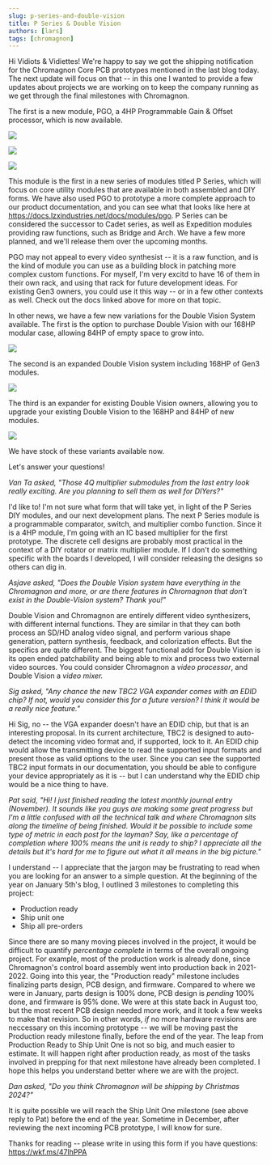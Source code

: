 ```yaml
---
slug: p-series-and-double-vision
title: P Series & Double Vision
authors: [lars]
tags: [chromagnon]
---
```


Hi Vidiots & Vidiettes! We're happy to say we got the shipping notification for the Chromagnon Core PCB prototypes mentioned in the last blog today.  The next update will focus on that -- in this one I wanted to provide a few updates about projects we are working on to keep the company running as we get through the final milestones with Chromagnon. 

The first is a new module, PGO, a 4HP Programmable Gain & Offset processor, which is now available.

![](./pgo-modules-workbench.jpg)

<!-- truncate -->

![](./pgo-diy-kits.jpg)

![](./pgo-module-box.jpg)

This module is the first in a new series of modules titled P Series, which will focus on core utility modules that are available in both assembled and DIY forms.  We have also used PGO to prototype a more complete approach to our product documentation, and you can see what that looks like here at https://docs.lzxindustries.net/docs/modules/pgo.  P Series can be considered the successor to Cadet series, as well as Expedition modules providing raw functions, such as Bridge and Arch. We have a few more planned, and we'll release them over the upcoming months. 

PGO may not appeal to every video synthesist -- it is a raw function, and is the kind of module you can use as a building block in patching more complex custom functions. For myself, I'm very excitd to have 16 of them in their own rack, and using that rack for future development ideas.  For existing Gen3 owners, you could use it this way -- or in a few other contexts as well.  Check out the docs linked above for more on that topic.

In other news, we have a few new variations for the Double Vision System available.  The first is the option to purchase Double Vision with our 168HP modular case, allowing 84HP of empty space to grow into.  

![](./double-vision-system-6u.png)

The second is an expanded Double Vision system including 168HP of Gen3 modules.  

![](./double-vision-system-168.png)

The third is an expander for existing Double Vision owners, allowing you to upgrade your existing Double Vision to the 168HP and 84HP of new modules.

![](./double-vision-expander-168.png)

We have stock of these variants available now. 

Let's answer your questions!

*Van Ta asked, "Those 4Q multiplier submodules from the last entry look really exciting. Are you planning to sell them as well for DIYers?"*

I'd like to!  I'm not sure what form that will take yet, in light of the P Series DIY modules, and our next development plans. The next P Series module is a programmable comparator, switch, and multiplier combo function. Since it is a 4HP module, I'm going with an IC based multiplier for the first prototype. The discrete cell designs are probably most practical in the context of a DIY rotator or matrix multiplier module. If I don't do something specific with the boards I developed, I will consider releasing the designs so others can dig in.

*Asjave asked, "Does the Double Vision system have everything in the Chromagnon and more, or are there features in Chromagnon that don't exist in the Double-Vision system? Thank you!"*

Double Vision and Chromagnon are entirely different video synthesizers, with different internal functions.  They are similar in that they can both process an SD/HD analog video signal, and perform various shape generation, pattern synthesis, feedback, and colorization effects.  But the specifics are quite different.  The biggest functional add for Double Vision is its open ended patchability and being able to mix and process two external video sources.  You could consider Chromagnon a *video processor*, and Double Vision a *video mixer.*

*Sig asked, "Any chance the new TBC2 VGA expander comes with an EDID chip? If not, would you consider this for a future version? I think it would be a really nice feature."*

Hi Sig, no -- the VGA expander doesn't have an EDID chip, but that is an interesting proposal.  In its current architecture, TBC2 is designed to auto-detect the incoming video format and, if supported, lock to it. An EDID chip would allow the transmitting device to read the supported input formats and present those as valid options to the user.  Since you can see the supported TBC2 input formats in our documentation, you should be able to configure your device appropriately as it is -- but I can understand why the EDID chip would be a nice thing to have. 

*Pat said, "Hi! I just finished reading the latest monthly journal entry (November). It sounds like you guys are making some great progress but I'm a little confused with all the technical talk and where Chromagnon sits along the timeline of being finished. Would it be possible to include some type of metric in each post for the layman? Say, like a percentage of completion where 100% means the unit is ready to ship? I appreciate all the details but it's hard for me to figure out what it all means in the big picture."*

I understand -- I appreciate that the jargon may be frustrating to read when you are looking for an answer to a simple question. At the beginning of the year on January 5th's blog, I outlined 3 milestones to completing this project:

- Production ready
- Ship unit one
- Ship all pre-orders

Since there are so many moving pieces involved in the project, it would be difficult to quantify *percentage complete* in terms of the overall ongoing project.  For example, most of the production work is already done, since Chromagnon's control board assembly went into production back in 2021-2022. Going into this year, the "Production ready" milestone includes finalizing parts design, PCB design, and firmware.  Compared to where we were in January, parts design is 100% done, PCB design is *pending* 100% done, and firmware is 95% done.  We were at this state back in August too, but the most recent PCB design needed more work, and it took a few weeks to make that revision.  So in other words, *if* no more hardware revisions are neccessary on this incoming prototype -- we will be moving past the Production ready milestone finally, before the end of the year.  The leap from Production Ready to Ship Unit One is not so big, and much easier to estimate. It will happen right after production ready, as most of the tasks involved in prepping for that next milestone have already been completed.  I hope this helps you understand better where we are with the project. 

*Dan asked, "Do you think Chromagnon will be shipping by Christmas 2024?"*

It is quite possible we will reach the Ship Unit One milestone (see above reply to Pat) before the end of the year. Sometime in December, after reviewing the next incoming PCB prototype, I will know for sure.

Thanks for reading -- please write in using this form if you have questions: https://wkf.ms/47lhPPA
